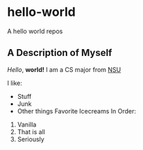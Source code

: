# hello-world
 A hello world repos
 ## A Description of Myself
 *Hello*, **world!** I am a CS major from [NSU](https://www.nsuok.edu/)
 
 I like:
 * Stuff
 * Junk
 * Other things
 Favorite Icecreams In Order:
 1. Vanilla
 2. That is all
 3. Seriously 

